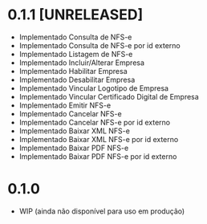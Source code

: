 # 0.1.1 [UNRELEASED]
- Implementado Consulta de NFS-e
- Implementado Consulta de NFS-e por id externo
- Implementado Listagem de NFS-e
- Implementado Incluir/Alterar Empresa
- Implementado Habilitar Empresa
- Implementado Desabilitar Empresa
- Implementado Vincular Logotipo de Empresa
- Implementado Vincular Certificado Digital de Empresa
- Implementado Emitir NFS-e
- Implementado Cancelar NFS-e
- Implementado Cancelar NFS-e por id externo
- Implementado Baixar XML NFS-e
- Implementado Baixar XML NFS-e por id externo
- Implementado Baixar PDF NFS-e
- Implementado Baixar PDF NFS-e por id externo
# 0.1.0
- WIP (ainda não disponível para uso em produção)


